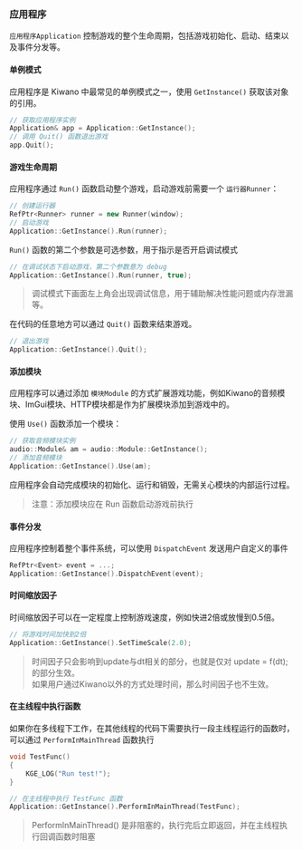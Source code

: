 ### 应用程序

`应用程序Application` 控制游戏的整个生命周期，包括游戏初始化、启动、结束以及事件分发等。

#### 单例模式

应用程序是 Kiwano 中最常见的单例模式之一，使用 `GetInstance()` 获取该对象的引用。

```cpp
// 获取应用程序实例
Application& app = Application::GetInstance();
// 调用 Quit() 函数退出游戏
app.Quit();
```

#### 游戏生命周期

应用程序通过 `Run()` 函数启动整个游戏，启动游戏前需要一个 `运行器Runner`：

```cpp
// 创建运行器
RefPtr<Runner> runner = new Runner(window);
// 启动游戏
Application::GetInstance().Run(runner);
```

`Run()` 函数的第二个参数是可选参数，用于指示是否开启调试模式

```cpp
// 在调试状态下启动游戏，第二个参数意为 debug
Application::GetInstance().Run(runner, true);
```

> 调试模式下画面左上角会出现调试信息，用于辅助解决性能问题或内存泄漏等。

在代码的任意地方可以通过 `Quit()` 函数来结束游戏。

```cpp
// 退出游戏
Application::GetInstance().Quit();
```

#### 添加模块

应用程序可以通过添加 `模块Module` 的方式扩展游戏功能，例如Kiwano的音频模块、ImGui模块、HTTP模块都是作为扩展模块添加到游戏中的。

使用 `Use()` 函数添加一个模块：

```cpp
// 获取音频模块实例
audio::Module& am = audio::Module::GetInstance();
// 添加音频模块
Application::GetInstance().Use(am);
```

应用程序会自动完成模块的初始化、运行和销毁，无需关心模块的内部运行过程。

> 注意：添加模块应在 Run 函数启动游戏前执行

#### 事件分发

应用程序控制着整个事件系统，可以使用 `DispatchEvent` 发送用户自定义的事件

```cpp
RefPtr<Event> event = ...;
Application::GetInstance().DispatchEvent(event);
```

#### 时间缩放因子

时间缩放因子可以在一定程度上控制游戏速度，例如快进2倍或放慢到0.5倍。

```cpp
// 将游戏时间加快到2倍
Application::GetInstance().SetTimeScale(2.0);
```

> 时间因子只会影响到update与dt相关的部分，也就是仅对 update = f(dt); 的部分生效。  
> 如果用户通过Kiwano以外的方式处理时间，那么时间因子也不生效。

#### 在主线程中执行函数

如果你在多线程下工作，在其他线程的代码下需要执行一段主线程运行的函数时，可以通过 `PerformInMainThread` 函数执行

```cpp
void TestFunc()
{
    KGE_LOG("Run test!");
}

// 在主线程中执行 TestFunc 函数
Application::GetInstance().PerformInMainThread(TestFunc);
```

> PerformInMainThread() 是非阻塞的，执行完后立即返回，并在主线程执行回调函数时阻塞
